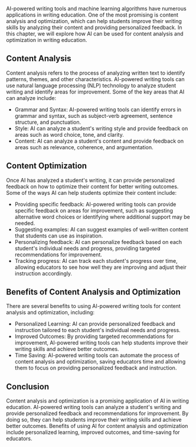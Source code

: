 
AI-powered writing tools and machine learning algorithms have numerous applications in writing education. One of the most promising is content analysis and optimization, which can help students improve their writing skills by analyzing their content and providing personalized feedback. In this chapter, we will explore how AI can be used for content analysis and optimization in writing education.

Content Analysis
----------------

Content analysis refers to the process of analyzing written text to identify patterns, themes, and other characteristics. AI-powered writing tools can use natural language processing (NLP) technology to analyze student writing and identify areas for improvement. Some of the key areas that AI can analyze include:

* Grammar and Syntax: AI-powered writing tools can identify errors in grammar and syntax, such as subject-verb agreement, sentence structure, and punctuation.
* Style: AI can analyze a student's writing style and provide feedback on areas such as word choice, tone, and clarity.
* Content: AI can analyze a student's content and provide feedback on areas such as relevance, coherence, and argumentation.

Content Optimization
--------------------

Once AI has analyzed a student's writing, it can provide personalized feedback on how to optimize their content for better writing outcomes. Some of the ways AI can help students optimize their content include:

* Providing specific feedback: AI-powered writing tools can provide specific feedback on areas for improvement, such as suggesting alternative word choices or identifying where additional support may be needed.
* Suggesting examples: AI can suggest examples of well-written content that students can use as inspiration.
* Personalizing feedback: AI can personalize feedback based on each student's individual needs and progress, providing targeted recommendations for improvement.
* Tracking progress: AI can track each student's progress over time, allowing educators to see how well they are improving and adjust their instruction accordingly.

Benefits of Content Analysis and Optimization
---------------------------------------------

There are several benefits to using AI-powered writing tools for content analysis and optimization, including:

* Personalized Learning: AI can provide personalized feedback and instruction tailored to each student's individual needs and progress.
* Improved Outcomes: By providing targeted recommendations for improvement, AI-powered writing tools can help students improve their writing skills and achieve better outcomes.
* Time Saving: AI-powered writing tools can automate the process of content analysis and optimization, saving educators time and allowing them to focus on providing personalized feedback and instruction.

Conclusion
----------

Content analysis and optimization is a promising application of AI in writing education. AI-powered writing tools can analyze a student's writing and provide personalized feedback and recommendations for improvement. By doing so, they can help students improve their writing skills and achieve better outcomes. Benefits of using AI for content analysis and optimization include personalized learning, improved outcomes, and time-saving for educators.
